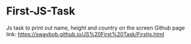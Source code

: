 # First-JS-Task
Js task to print out name, height and country on the screen
Github page link: https://swaybob.github.io/JS%20First%20Task/Firstjs.html
